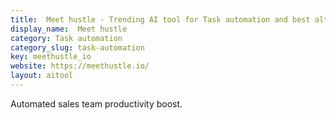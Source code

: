 ```yaml
---
title:  Meet hustle - Trending AI tool for Task automation and best alternatives
display_name:  Meet hustle
category: Task automation
category_slug: task-automation
key: meethustle_io
website: https://meethustle.io/
layout: aitool
---
```


Automated sales team productivity boost.
